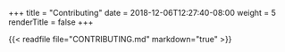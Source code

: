 +++
title = "Contributing"
date = 2018-12-06T12:27:40-08:00
weight = 5
renderTitle = false
+++

{{< readfile file="CONTRIBUTING.md" markdown="true" >}}
